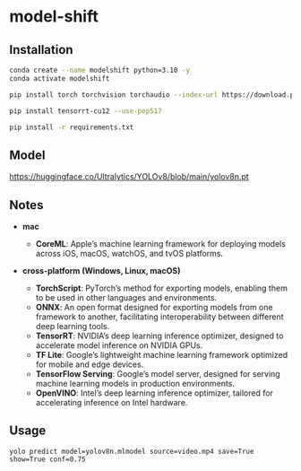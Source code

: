 # model-shift

## Installation

```bash
conda create --name modelshift python=3.10 -y
conda activate modelshift

pip install torch torchvision torchaudio --index-url https://download.pytorch.org/whl/cu121

pip install tensorrt-cu12 --use-pep517

pip install -r requirements.txt
```

## Model

https://huggingface.co/Ultralytics/YOLOv8/blob/main/yolov8n.pt

## Notes

- **mac**

  - **CoreML**: Apple’s machine learning framework for deploying models across iOS, macOS, watchOS, and tvOS platforms.

- **cross-platform (Windows, Linux, macOS)**
  - **TorchScript**: PyTorch’s method for exporting models, enabling them to be used in other languages and environments.
  - **ONNX**: An open format designed for exporting models from one framework to another, facilitating interoperability between different deep learning tools.
  - **TensorRT**: NVIDIA’s deep learning inference optimizer, designed to accelerate model inference on NVIDIA GPUs.
  - **TF Lite**: Google’s lightweight machine learning framework optimized for mobile and edge devices.
  - **TensorFlow Serving**: Google’s model server, designed for serving machine learning models in production environments.
  - **OpenVINO**: Intel’s deep learning inference optimizer, tailored for accelerating inference on Intel hardware.

## Usage

```
yolo predict model=yolov8n.mlmodel source=video.mp4 save=True show=True conf=0.75
```
